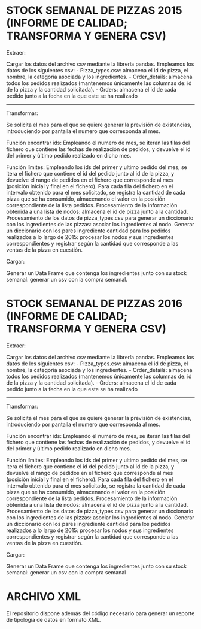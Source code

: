# STOCK SEMANAL DE PIZZAS 2015 (INFORME DE CALIDAD; TRANSFORMA Y GENERA CSV)

Extraer:

Cargar los datos del archivo csv mediante la librería pandas. Empleamos los datos de los siguientes csv: - Pizza_types.csv: almacena el id de pizza, el nombre, la categoría asociada y los ingredientes. - Order_details: almacena todos los pedidos realizados (mantenemos únicamente las columnas de: id de la pizza y la cantidad solicitada). - Orders: almacena el id de cada pedido junto a la fecha en la que este se ha realizado

------------------------
Transformar:

Se solicita el mes para el que se quiere generar la previsión de existencias, introduciendo por pantalla el numero que corresponda al mes.

Función encontrar ids: Empleando el numero de mes, se iteran las filas del fichero que contiene las fechas de realización de pedidos, y devuelve el id del primer y último pedido realizado en dicho mes.

Función límites: Empleando los ids del primer y ultimo pedido del mes, se itera el fichero que contiene el id del pedido junto al id de la pizza, y devuelve el rango de pedidos en el fichero que corresponde al mes (posición inicial y final en el fichero). Para cada fila del fichero en el intervalo obtenido para el mes solicitado, se registra la cantidad de cada pizza que se ha consumido, almacenando el valor en la posición correspondiente de la lista pedidos. Procesamiento de la información obtenida a una lista de nodos: almacena el id de pizza junto a la cantidad. Procesamiento de los datos de pizza_types.csv para generar un diccionario con los ingredientes de las pizzas: asociar los ingredientes al nodo. Generar un diccionario con los pares ingrediente cantidad para los pedidos realizados a lo largo de 2015: procesar los nodos y sus ingredientes correspondientes y registrar según la cantidad que corresponde a las ventas de la pizza en cuestión.

Cargar:

Generar un Data Frame que contenga los ingredientes junto con su stock semanal: generar un csv con la compra semanal.

# STOCK SEMANAL DE PIZZAS 2016 (INFORME DE CALIDAD; TRANSFORMA Y GENERA CSV)

Extraer:

Cargar los datos del archivo csv mediante la librería pandas. Empleamos los datos de los siguientes csv: - Pizza_types.csv: almacena el id de pizza, el nombre, la categoría asociada y los ingredientes. - Order_details: almacena todos los pedidos realizados (mantenemos únicamente las columnas de: id de la pizza y la cantidad solicitada). - Orders: almacena el id de cada pedido junto a la fecha en la que este se ha realizado

---------------------------------
Transformar:

Se solicita el mes para el que se quiere generar la previsión de existencias, introduciendo por pantalla el numero que corresponda al mes.

Función encontrar ids: Empleando el numero de mes, se iteran las filas del fichero que contiene las fechas de realización de pedidos, y devuelve el id del primer y último pedido realizado en dicho mes.

Función límites: Empleando los ids del primer y ultimo pedido del mes, se itera el fichero que contiene el id del pedido junto al id de la pizza, y devuelve el rango de pedidos en el fichero que corresponde al mes (posición inicial y final en el fichero). Para cada fila del fichero en el intervalo obtenido para el mes solicitado, se registra la cantidad de cada pizza que se ha consumido, almacenando el valor en la posición correspondiente de la lista pedidos. Procesamiento de la información obtenida a una lista de nodos: almacena el id de pizza junto a la cantidad. Procesamiento de los datos de pizza_types.csv para generar un diccionario con los ingredientes de las pizzas: asociar los ingredientes al nodo. Generar un diccionario con los pares ingrediente cantidad para los pedidos realizados a lo largo de 2015: procesar los nodos y sus ingredientes correspondientes y registrar según la cantidad que corresponde a las ventas de la pizza en cuestión.

Cargar:

Generar un Data Frame que contenga los ingredientes junto con su stock semanal: generar un csv con la compra semanal

# ARCHIVO XML

El repositorio dispone además del código necesario para generar un reporte de tipología de datos en formato XML.
